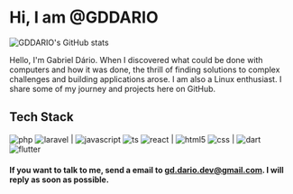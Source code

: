 # Hi, I am @GDDARIO

![GDDARIO's GitHub stats](https://github-readme-stats.vercel.app/api?username=gddario&show_icons=true&bg_color=00000000)

Hello, I'm Gabriel Dário. When I discovered what could be done with computers and how it was done, the thrill of finding solutions to complex challenges and building applications arose. I am also a Linux enthusiast. I share some of my journey and projects here on GitHub.

## Tech Stack

<div style="display: inline_block;">
  <img align="center" alt="php" src="https://img.shields.io/badge/PHP-7a86b8?style=for-the-badge&logo=php&logoColor=black" />
  <img align="center" alt="laravel" src="https://img.shields.io/badge/laravel-F9322C?style=for-the-badge&logo=laravel&logoColor=white" />
  |
  <img align="center" alt="javascript" src="https://img.shields.io/badge/JavaScript-efd81d?style=for-the-badge&logo=javascript&logoColor=black" />
  <img align="center" alt="ts" src="https://img.shields.io/badge/TypeScript-3178c6?style=for-the-badge&logo=typescript&logoColor=white" />
  <img align="center" alt="react" src="https://img.shields.io/badge/react-5ed3f3?style=for-the-badge&logo=react&logoColor=black" />
  |
  <img align="center" alt="html5" src="https://img.shields.io/badge/HTML5-E34F26?style=for-the-badge&logo=html5&logoColor=white" />
  <img align="center" alt="css" src="https://img.shields.io/badge/CSS3-1572B6?style=for-the-badge&logo=css3&logoColor=white" />
  |
  <img align="center" alt="dart" src="https://img.shields.io/badge/dart-40c4ff?style=for-the-badge&logo=dart&logoColor=white" />
  <img align="center" alt="flutter" src="https://img.shields.io/badge/flutter-027DFD?style=for-the-badge&logo=flutter&logoColor=white" />
</div>

#### If you want to talk to me, send a email to gd.dario.dev@gmail.com. I will reply as soon as possible.

<!---
GDDario/GDDARIO is a ✨ special ✨ repository because its `README.md` (this file) appears on your GitHub profile.
You can click the Preview link to take a look at your changes.
--->

